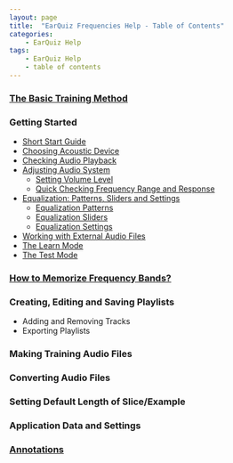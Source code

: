 ```yaml
---
layout: page
title:  "EarQuiz Frequencies Help - Table of Contents"
categories:
    - EarQuiz Help
tags:
    - EarQuiz Help
    - table of contents
---
```


### [The Basic Training Method](#the-basic-training-method)
### Getting Started
* [Short Start Guide](#short-start-guide)
* [Choosing Acoustic Device](#choosing-acoustic-device)
* [Checking Audio Playback](#checking-audio-playback)
* [Adjusting Audio System](#adjusting-audio-system)
    - [Setting Volume Level](#setting-volume-level)
    - [Quick Checking Frequency Range and Response](#checking-frequency-range)
* [Equalization: Patterns, Sliders and Settings](#eq-patterns)
    - [Equalization Patterns](#eq-patterns)
    - [Equalization Sliders](#equalization-sliders)
    - [Equalization Settings](#equalization-settings)
* [Working with External Audio Files](#working-with-external-audio-files)
* [The Learn Mode](#learn-mode)
* [The Test Mode](#test-mode)
### [How to Memorize Frequency Bands?](#memorizing-frequencies)
### Creating, Editing and Saving Playlists
* Adding and Removing Tracks
* Exporting Playlists
### Making Training Audio Files
### Converting Audio Files
### Setting Default Length of Slice/Example
### Application Data and Settings
### [Annotations](#pink-noise)